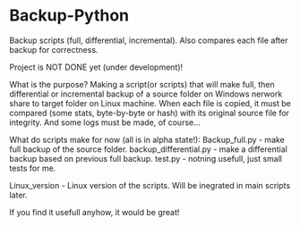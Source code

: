 # Backup-Python
Backup scripts (full, differential, incremental). Also compares each file after backup for correctness.

Project is NOT DONE yet (under development)!

What is the purpose?
Making a script(or scripts) that will make full, 
then differential or incremental backup of a source folder on Windows nerwork share to target folder on Linux machine.
When each file is copied, it must be compared (some stats, byte-by-byte or hash) with its original source file for integrity. 
And some logs must be made, of course...

What do scripts make for now (all is in alpha state!):
Backup_full.py - make full backup of the source folder.
backup_differential.py - make a differential backup based on previous full backup.
test.py - notning usefull, just small tests for me.

Linux_version - Linux version of the scripts. Will be inegrated in main scripts later.

If you find it usefull anyhow, it would be great!
